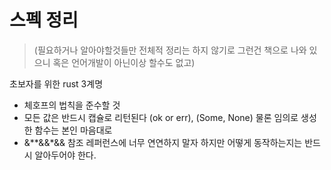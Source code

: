 # 스펙 정리 

>(필요하거나 알아야할것들만 전체적 정리는 하지 않기로 그런건 책으로 나와 있으니 혹은 언어개발이 아닌이상 할수도 없고)

초보자를 위한 rust 3계명

- 체호프의 법칙을 준수할 것
- 모든 값은 반드시 캡슐로 리턴된다 (ok or err), (Some, None) 물론 임의로 생성한 함수는 본인 마음대로
- &**&&*&& 참조 레퍼런스에 너무 연연하지 말자 하지만 어떻게 동작하는지는 반드시 알아두어야 한다.
